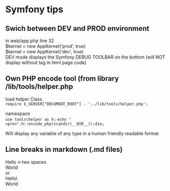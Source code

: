 Symfony tips
==============

Swich between DEV and PROD environment
--------------------------------------
in web/app.php line 32  
    $kernel = new AppKernel('prod', true)  
    $kernel = new AppKernel('dev', true)  
DEV mode displays the Symfony DEBUG TOOLBAR on the bottom (will NOT display without <html> tag in html page code)

Own PHP encode tool (from library /lib/tools/helper.php
-------------------------------------------------------
load helper Class  
`require $_SERVER["DOCUMENT_ROOT"] . '../lib/tools/helper.php';`

namespace  
`use tools\helper as h;`
`echo "<pre>".h::encode_php(scandir(__DIR__));die;`

Will display any variable of any type in a human friendly readable format

Line breaks in markdown (.md files)
-----------------------------------
Hello <-two spaces  
World  
or  
Hello\\\
World